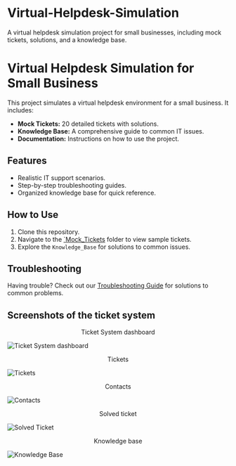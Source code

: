 # Virtual-Helpdesk-Simulation
A virtual helpdesk simulation project for small businesses, including mock tickets, solutions, and a knowledge base.


# Virtual Helpdesk Simulation for Small Business

This project simulates a virtual helpdesk environment for a small business. It includes:
- **Mock Tickets:** 20 detailed tickets with solutions.
- **Knowledge Base:** A comprehensive guide to common IT issues.
- **Documentation:** Instructions on how to use the project.

## Features
- Realistic IT support scenarios.
- Step-by-step troubleshooting guides.
- Organized knowledge base for quick reference.

## How to Use
1. Clone this repository.
2. Navigate to the [`Mock_Tickets](https://github.com/SilentMuchaz/Virtual-Helpdesk-Simulation/blob/main/Mock_Tickets) folder to view sample tickets.
3. Explore the `Knowledge_Base` for solutions to common issues.


## Troubleshooting
Having trouble? Check out our [Troubleshooting Guide](path/to/your/table.md) for solutions to common problems.

## Screenshots of the ticket system

<div align="center">
Ticket System dashboard
</div>

![Ticket System dashboard](https://imgur.com/ZcA1AUs.png)

<div align="center">
Tickets
</div>

![Tickets](https://imgur.com/KHSCxhb.png)

<div align="center">
Contacts
</div>

![Contacts](https://imgur.com/Rg0iQkN.png)

<div align="center">
Solved ticket
</div>

![Solved Ticket](https://imgur.com/VVMGh7N.png)

<div align="center">
Knowledge base
</div>

![Knowledge Base](https://imgur.com/y3sqcrM.png)



